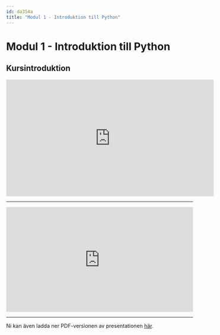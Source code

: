 ```yaml
---
id: da354a
title: "Modul 1 - Introduktion till Python"
---
```


# Modul 1 - Introduktion till Python

## Kursintroduktion

<p>
    <iframe width="560" height="315" src="https://www.youtube.com/embed/nqH13mAbsxQ" frameborder="0" allow="accelerometer; autoplay; clipboard-write; encrypted-media; gyroscope; picture-in-picture" allowfullscreen></iframe>
</p>

---

<p>
    <div style="left: 0; width: 100%; height: 0; position: relative; padding-bottom: 56.1972%;"><iframe src="https://speakerdeck.com/player/f9220209c24144d58d036e9848e4ba37" style="border: 0; top: 0; left: 0; width: 100%; height: 100%; position: absolute;" allowfullscreen scrolling="no" allow="encrypted-media"></iframe></div>
</p>

---

Ni kan även ladda ner PDF-versionen av presentationen [här](../pdf/kursintro.pdf).